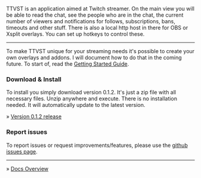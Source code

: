 TTVST is an application aimed at Twitch streamer. On the main view you will be able to read the chat, see the people who are in the chat, the current number of viewers and notifications for follows, subscriptions, bans, timeouts and other stuff. There is also a local http host in there for OBS or Xsplit overlays. You can set up hotkeys to control these.

------

To make TTVST unique for your streaming needs it's possible to create your own overlays and addons. I will document how to do that in the coming future. To start of, read the [Getting Started Guide](GettingStarted.md).

### Download & Install

To install you simply download version 0.1.2. It's just a zip file with all necessary files. Unzip anywhere and execute. There is no installation needed. It will automatically update to the latest version.

» [Version 0.1.2 release](https://github.com/PakL/TTVStreamerTool/releases/tag/v0.1.2)

### Report issues

To report issues or request improvements/features, please use the [github issues page](https://github.com/PakL/TTVStreamerTool/issues).

***

» [Docs Overview](Overview.md)